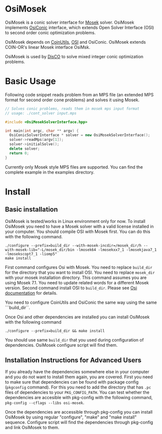 # OsiMosek

OsiMosek is a conic solver interface for [Mosek][1] solver. OsiMosek
implements [OsiConic][2] interface, which extends Open Solver Interface (OSI)
to second order conic optimization problems.

OsiMosek depends on [CoinUtils][3], [OSI][4] and OsiConic. OsiMosek
extends COIN-OR's linear Mosek interface OsiMsk.

OsiMosek is used by [DisCO][6] to solve mixed integer conic optimization
problems.

# Basic Usage

Following code snippet reads problem from an MPS file (an extended MPS
format for second order cone problems) and solves it using Mosek.

```C++
// Solves conic problems, reads them in mosek mps input format
// usage: ./cont_solver input.mps

#include <OsiMosekSolverInterface.hpp>

int main(int argc, char ** argv) {
  OsiConicSolverInterface * solver = new OsiMosekSolverInterface();
  solver->readMps(argv[1]);
  solver->initialSolve();
  delete solver;
  return 0;
}
```

Currently only Mosek style MPS files are supported. You can find the complete
example in the examples directory.

# Install

## Basic installation

OsiMosek is tested/works in Linux environment only for now. To install
OsiMosek you need to have a Mosek solver with a valid license installed
in your computer. You should compile OSI with Mosek first. You can do this
with the following command.

```shell
./configure --prefix=build_dir --with-mosek-incdir=/mosek_dir/h --with-mosek-lib="-L/mosek_dir/bin -lmosek64 -lmosekxx7_1 -lmosekjava7_1 -lmosekscopt7_1 -liomp5"
make install
```

First command configures Osi with Mosek. You need to replace ```build_dir``` for the
directory that you want to install OSI. You need to replace ```mosek_dir``` with your
mosek installation directory. This command assumes you are using Mosek 7.1. You
need to update related words for a different Mosek version. Second command install
OSI to ```build_dir```. Please see [Osi documentation][4] for details.

You need to configure CoinUtils and OsiConic the same way using the same
```build_dir``.

Once Osi and other dependencies are installed you can install OsiMosek with the
following command

```shell
./configure --prefix=build_dir && make install
```

You should use same ```build_dir``` that you used during configuration of
dependencies. OsiMosek configure script will find them.


## Installation Instructions for Advanced Users

If you already have the dependencies somewhere else in your computer and you do
not want to install them again, you are covered. First you need to make sure
that dependencies can be found with package config (```pkgconfig```
command). For this you need to add the directory that has ```.pc``` files of
dependencies to your ```PKG_CONFIG_PATH```. You can test whether the
dependencies are accesible with pkg-config with the following command,
```pkg-config --cflags --libs osi-mosek```.

Once the dependencies are accessible through pkg-config you can install
OsiMosek by using regular "configure", "make" and "make install" sequence.
Configure script will find the dependencies through pkg-config and link
OsiMosek to them.

[1]: https://mosek.com/
[2]: https://github.com/aykutbulut/OSI-CONIC
[3]: https://projects.coin-or.org/CoinUtils
[4]: https://projects.coin-or.org/Osi
[6]: https://github.com/aykutbulut/DisCO
